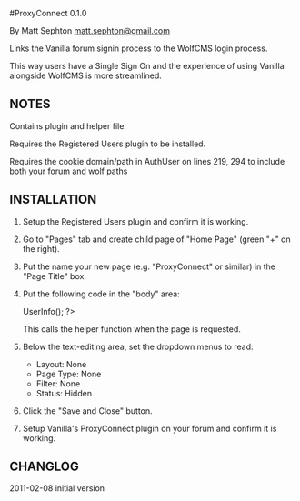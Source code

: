 #ProxyConnect 0.1.0

By Matt Sephton <matt.sephton@gmail.com>

Links the Vanilla forum signin process to the WolfCMS login process.

This way users have a Single Sign On and the experience of using Vanilla alongside WolfCMS is more streamlined.

## NOTES

Contains plugin and helper file.

Requires the Registered Users plugin to be installed.

Requires the cookie domain/path in AuthUser on lines 219, 294 to include both your forum and wolf paths

## INSTALLATION

1. Setup the Registered Users plugin and confirm it is working.

2. Go to "Pages" tab and create child page of "Home Page" (green "+" on the right).

3. Put the name your new page (e.g. "ProxyConnect" or similar) in the "Page Title" box.

4. Put the following code in the "body" area:

	<?php
	use_helper('ProxyConnect');
	$test = new ProxyConnect();
	$test->UserInfo();
	?>

	This calls the helper function when the page is requested.

5. Below the text-editing area, set the dropdown menus to read:
   - Layout: None
   - Page Type: None
   - Filter: None
   - Status: Hidden

6. Click the "Save and Close" button.

7. Setup Vanilla's ProxyConnect plugin on your forum and confirm it is working.

## CHANGLOG

2011-02-08	initial version
